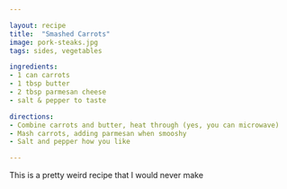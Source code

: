 ```yaml
---

layout: recipe
title:  "Smashed Carrots"
image: pork-steaks.jpg
tags: sides, vegetables

ingredients:
- 1 can carrots
- 1 tbsp butter
- 2 tbsp parmesan cheese
- salt & pepper to taste

directions:
- Combine carrots and butter, heat through (yes, you can microwave)
- Mash carrots, adding parmesan when smooshy
- Salt and pepper how you like

---
```


This is a pretty weird recipe that I would never make